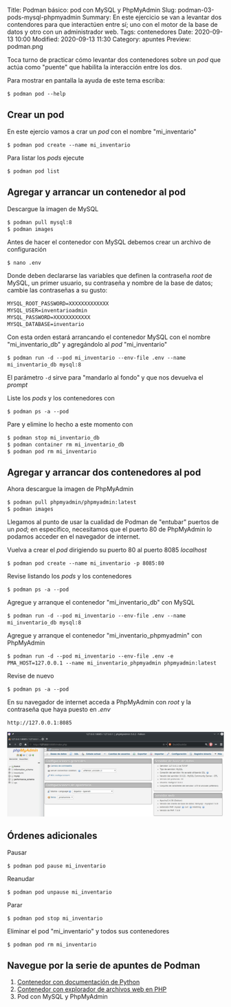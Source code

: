 Title: Podman básico: pod con MySQL y PhpMyAdmin
Slug: podman-03-pods-mysql-phpmyadmin
Summary: En este ejercicio se van a levantar dos contendores para que interactúen entre sí; uno con el motor de la base de datos y otro con un administrador web.
Tags: contenedores
Date: 2020-09-13 10:00
Modified: 2020-09-13 11:30
Category: apuntes
Preview: podman.png


Toca turno de practicar cómo levantar dos contenedores sobre un _pod_ que actúa como "puente" que habilita la interacción entre los dos.

Para mostrar en pantalla la ayuda de este tema escriba:

    $ podman pod --help

## Crear un pod

En este ejercio vamos a crar un _pod_ con el nombre "mi_inventario"

    $ podman pod create --name mi_inventario

Para listar los _pods_ ejecute

    $ podman pod list

## Agregar y arrancar un contenedor al pod

Descargue la imagen de MySQL

    $ podman pull mysql:8
    $ podman images

Antes de hacer el contenedor con MySQL debemos crear un archivo de configuración

    $ nano .env

Donde deben declararse las variables que definen la contraseña _root_ de MySQL, un primer usuario, su contraseña y nombre de la base de datos; cambie las contraseñas a su gusto:

    MYSQL_ROOT_PASSWORD=XXXXXXXXXXXXX
    MYSQL_USER=inventarioadmin
    MYSQL_PASSWORD=XXXXXXXXXXXX
    MYSQL_DATABASE=inventario

Con esta orden estará arrancando el contenedor MySQL con el nombre "mi_inventario_db" y agregándolo al _pod_ "mi_inventario"

    $ podman run -d --pod mi_inventario --env-file .env --name mi_inventario_db mysql:8

El parámetro `-d` sirve para "mandarlo al fondo" y que nos devuelva el _prompt_

Liste los _pods_ y los contenedores con

    $ podman ps -a --pod

Pare y elimine lo hecho a este momento con

    $ podman stop mi_inventario_db
    $ podman container rm mi_inventario_db
    $ podman pod rm mi_inventario

## Agregar y arrancar dos contenedores al pod

Ahora descargue la imagen de PhpMyAdmin

    $ podman pull phpmyadmin/phpmyadmin:latest
    $ podman images

Llegamos al punto de usar la cualidad de Podman de "entubar" puertos de un _pod_; en específico, necesitamos que el puerto 80 de PhpMyAdmin lo podamos acceder en el navegador de internet.

Vuelva a crear el _pod_ dirigiendo su puerto 80 al puerto 8085 _localhost_

    $ podman pod create --name mi_inventario -p 8085:80

Revise listando los _pods_ y los contenedores

    $ podman ps -a --pod

Agregue y arranque el contenedor "mi_inventario_db" con MySQL

    $ podman run -d --pod mi_inventario --env-file .env --name mi_inventario_db mysql:8

Agregue y arranque el contenedor "mi_inventario_phpmyadmin" con PhpMyAdmin

    $ podman run -d --pod mi_inventario --env-file .env -e PMA_HOST=127.0.0.1 --name mi_inventario_phpmyadmin phpmyadmin:latest

Revise de nuevo

    $ podman ps -a --pod

En su navegador de internet acceda a PhpMyAdmin con _root_ y la contraseña que haya puesto en _.env_

    http://127.0.0.1:8085

<img class="img-fluid" src="phpmyadmin.jpg" alt="PhpMyAdmin">

## Órdenes adicionales

Pausar

    $ podman pod pause mi_inventario

Reanudar

    $ podman pod unpause mi_inventario

Parar

    $ podman pod stop mi_inventario

Eliminar el pod "mi_inventario" y todos sus contenedores

    $ podman pod rm mi_inventario

## Navegue por la serie de apuntes de Podman

1. [Contenedor con documentación de Python](../podman-01-documentacion-python/)
2. [Contenedor con explorador de archivos web en PHP](../podman-02-tinyfilemanager-php/)
3. Pod con MySQL y PhpMyAdmin

